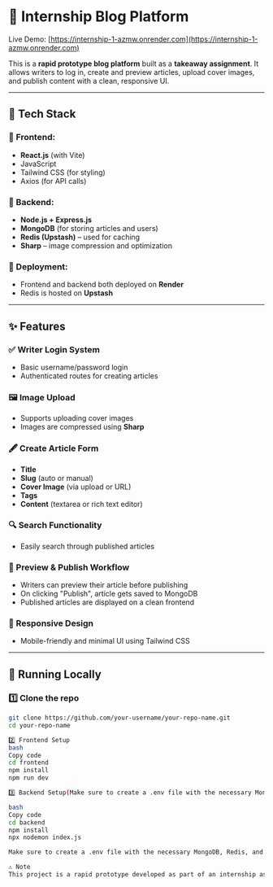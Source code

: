 # 📝 Internship Blog Platform

Live Demo: [https://internship-1-azmw.onrender.com](https://internship-1-azmw.onrender.com)

This is a **rapid prototype blog platform** built as a **takeaway assignment**. It allows writers to log in, create and preview articles, upload cover images, and publish content with a clean, responsive UI.

---

## 🚀 Tech Stack

### 🔹 Frontend:
- **React.js** (with Vite)
- JavaScript
- Tailwind CSS (for styling)
- Axios (for API calls)

### 🔹 Backend:
- **Node.js + Express.js**
- **MongoDB** (for storing articles and users)
- **Redis (Upstash)** – used for caching
- **Sharp** – image compression and optimization

### 🔹 Deployment:
- Frontend and backend both deployed on **Render**
- Redis is hosted on **Upstash**

---

## ✨ Features

### ✅ Writer Login System
- Basic username/password login
- Authenticated routes for creating articles

### 🖼️ Image Upload
- Supports uploading cover images
- Images are compressed using **Sharp**

### 🖋️ Create Article Form
- **Title**
- **Slug** (auto or manual)
- **Cover Image** (via upload or URL)
- **Tags**
- **Content** (textarea or rich text editor)

### 🔍 Search Functionality
- Easily search through published articles

### 📄 Preview & Publish Workflow
- Writers can preview their article before publishing
- On clicking "Publish", article gets saved to MongoDB
- Published articles are displayed on a clean frontend

### 📱 Responsive Design
- Mobile-friendly and minimal UI using Tailwind CSS

---

## 🧪 Running Locally

### 1️⃣ Clone the repo

```bash
git clone https://github.com/your-username/your-repo-name.git
cd your-repo-name

2️⃣ Frontend Setup
bash
Copy code
cd frontend
npm install
npm run dev

3️⃣ Backend Setup(Make sure to create a .env file with the necessary MongoDB, Redis, and port config.)

bash
Copy code
cd backend
npm install
npx nodemon index.js

Make sure to create a .env file with the necessary MongoDB, Redis, and port config.

⚠️ Note
This project is a rapid prototype developed as part of an internship assignment. While it demonstrates core full-stack functionality, the code quality is not production-grade and may lack tests, security hardening, or advanced error handling.

